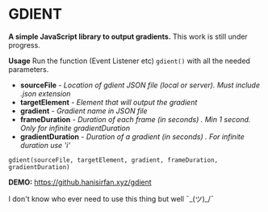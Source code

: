 # GDIENT

**A simple JavaScript library to output gradients.**
This work is still under progress.

**Usage**
Run the function (Event Listener etc) `gdient()` with all the needed parameters.

- **sourceFile** - *Location of gdient JSON file (local or server). Must include .json extension*
- **targetElement** - *Element that will output the gradient*
- **gradient** - *Gradient name in JSON file*
- **frameDuration** - *Duration of each frame (in seconds) . Min 1 second. Only for infinite gradientDuration*
- **gradientDuration** - *Duration of a gradient (in seconds) . For infinite duration use 'i'*

`gdient(sourceFile, targetElement, gradient, frameDuration, gradientDuration)`


**DEMO:** https://github.hanisirfan.xyz/gdient

I don't know who ever need to use this thing but well ¯\_(ツ)_/¯